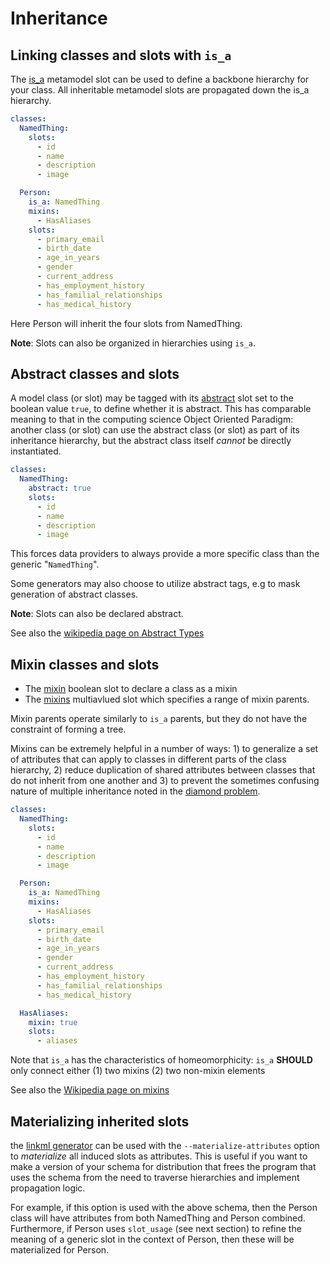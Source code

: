# Inheritance

## Linking classes and slots with `is_a`

The [is_a](https://w3id.org/linkml/is_a) metamodel slot can be used to define a backbone hierarchy for your class. All inheritable metamodel slots are propagated down the is_a hierarchy.


```yaml
classes:
  NamedThing:
    slots:
      - id
      - name
      - description
      - image

  Person:
    is_a: NamedThing
    mixins:
      - HasAliases
    slots:
      - primary_email
      - birth_date
      - age_in_years
      - gender
      - current_address
      - has_employment_history
      - has_familial_relationships
      - has_medical_history
```

Here Person will inherit the four slots from NamedThing.

**Note**: Slots can also be organized in hierarchies using `is_a`.

## Abstract classes and slots

A model class (or slot) may be tagged with its [abstract](https://w3id.org/linkml/abstract) slot set to the boolean value `true`, to define whether it is abstract. This has comparable meaning to that in the computing science Object Oriented Paradigm: another class (or slot) can use the abstract class (or slot) as part of its inheritance hierarchy, but the abstract class itself _cannot_ be directly instantiated.


```yaml
classes:
  NamedThing:
    abstract: true
    slots:
      - id
      - name
      - description
      - image

```

This forces data providers to always provide a more specific class than the generic "`NamedThing`".

Some generators may also choose to utilize abstract tags, e.g to mask generation of abstract classes.

**Note**: Slots can also be declared abstract.

See also the [wikipedia page on Abstract Types](https://en.wikipedia.org/wiki/Abstract_type)

## Mixin classes and slots

* The [mixin](https://w3id.org/linkml/mixin) boolean slot to declare a class as a mixin
* The [mixins](https://w3id.org/linkml/mixins) multiavlued slot which specifies a range of mixin parents.

Mixin parents operate similarly to `is_a` parents, but they do not have the constraint of forming a tree.

Mixins can be extremely helpful in a number of ways: 1) to generalize a set
of attributes that can apply to classes in different parts of the class hierarchy, 2) reduce duplication of
shared attributes between classes that do not inherit from one another and 3) to prevent the sometimes confusing nature
of multiple inheritance noted in the [diamond problem](https://tinyurl.com/4zdw9tsb).


```yaml
classes:
  NamedThing:
    slots:
      - id
      - name
      - description
      - image

  Person:
    is_a: NamedThing
    mixins:
      - HasAliases
    slots:
      - primary_email
      - birth_date
      - age_in_years
      - gender
      - current_address
      - has_employment_history
      - has_familial_relationships
      - has_medical_history

  HasAliases:
    mixin: true
    slots:
      - aliases
```

Note that `is_a` has the characteristics of homeomorphicity: `is_a` **SHOULD** only connect either (1) two mixins (2) two non-mixin elements

See also the [Wikipedia page on mixins](https://en.wikipedia.org/wiki/Mixin)

## Materializing inherited slots

the [linkml generator](../generators/linkml) can be used with the
`--materialize-attributes` option to *materialize* all induced slots
as attributes. This is useful if you want to make a version of your
schema for distribution that frees the program that uses the schema
from the need to traverse hierarchies and implement propagation logic.

For example, if this option is used with the above schema, then the
Person class will have attributes from both NamedThing and Person
combined. Furthermore, if Person uses `slot_usage` (see next section)
to refine the meaning of a generic slot in the context of Person, then
these will be materialized for Person.
